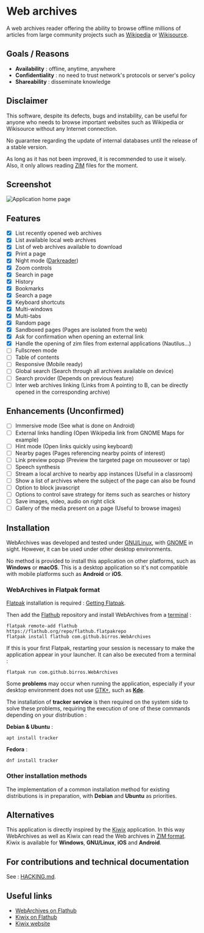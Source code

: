 # Web archives

A web archives reader offering the ability to browse offline millions of
articles from large community projects such as [Wikipedia] or [Wikisource].

## Goals / Reasons

* __Availability__ : offline, anytime, anywhere
* __Confidentiality__ : no need to trust network's protocols or server's policy
* __Shareability__ : disseminate knowledge

## Disclaimer

This software, despite its defects, bugs and instability, can be useful for
anyone who needs to browse important websites such as Wikipedia or Wikisource
without any Internet connection.

No guarantee regarding the update of internal databases until the release of a
stable version.

As long as it has not been improved, it is recommended to use it wisely.
Also, it only allows reading [ZIM] files for the moment.

## Screenshot

![Application home page](/data/appdata/screenshots/home.png?raw=true)

## Features

- [x] List recently opened web archives
- [x] List available local web archives
- [x] List of web archives available to download
- [x] Print a page
- [x] Night mode ([Darkreader])
- [x] Zoom controls
- [x] Search in page
- [x] History
- [x] Bookmarks
- [x] Search a page
- [x] Keyboard shortcuts
- [x] Multi-windows
- [x] Multi-tabs
- [x] Random page
- [x] Sandboxed pages (Pages are isolated from the web)
- [x] Ask for confirmation when opening an external link
- [x] Handle the opening of zim files from external applications (Nautilus...)
- [ ] Fullscreen mode
- [ ] Table of contents
- [ ] Responsive (Mobile ready)
- [ ] Global search (Search through all archives available on device)
- [ ] Search provider (Depends on previous feature)
- [ ] Inter web archives linking (Links from A pointing to B, can be directly
  opened in the corresponding archive)

## Enhancements (Unconfirmed)

- [ ] Immersive mode (See what is done on Android)
- [ ] External links handling (Open Wikipedia link from GNOME Maps for example)
- [ ] Hint mode (Open links quickly using keyboard)
- [ ] Nearby pages (Pages referencing nearby points of interest)
- [ ] Link preview popup (Preview the targeted page on mouseover or tap)
- [ ] Speech synthesis
- [ ] Stream a local archive to nearby app instances (Useful in a classroom)
- [ ] Show a list of archives where the subject of the page can also be found
- [ ] Option to block javascript
- [ ] Options to control save strategy for items such as searches or history
- [ ] Save images, video, audio on right click
- [ ] Gallery of the media present on a page (Useful to browse images)

## Installation

WebArchives was developed and tested under [GNU/Linux], with [GNOME] in sight.
However, it can be used under other desktop environments.

No method is provided to install this application on other platforms, such as
__Windows__ or __macOS__. This is a desktop application so it's not compatible
with mobile platforms such as __Android__ or __iOS__.

### WebArchives in Flatpak format

[Flatpak] installation is required : [Getting Flatpak].

Then add the [Flathub] repository and install WebArchives from a [terminal] :

    flatpak remote-add flathub https://flathub.org/repo/flathub.flatpakrepo
    flatpak install flathub com.github.birros.WebArchives

If this is your first Flatpak, restarting your session is necessary to make the
application appear in your launcher. It can also be executed from a terminal :

    flatpak run com.github.birros.WebArchives

Some __problems__ may occur when running the application, especially if your
desktop environment does not use [GTK+], such as __[Kde]__.

The installation of __tracker service__ is then required on the system
side to solve these problems, requiring the execution of one of these commands
depending on your distribution :

__Debian & Ubuntu__ :

    apt install tracker

__Fedora__ :

    dnf install tracker

### Other installation methods

The implementation of a common installation method for existing distributions
is in preparation, with __Debian__ and __Ubuntu__ as priorities.

## Alternatives

This application is directly inspired by the [Kiwix] application. In this way
WebArchives as well as Kiwix can read the Web archives in [ZIM format]. Kiwix is
available for __Windows__, __GNU/Linux__, __iOS__ and __Android__.

## For contributions and technical documentation

See : [HACKING.md].

## Useful links

- [WebArchives on Flathub]
- [Kiwix on Flathub]
- [Kiwix website]

<!-- External links and references -->

[Wikipedia]: https://en.wikipedia.org/wiki/Wikipedia
[Wikisource]: https://en.wikipedia.org/wiki/Wikisource
[ZIM]: https://en.wikipedia.org/wiki/ZIM_(file_format)
[Darkreader]: https://github.com/darkreader/darkreader
[GNU/Linux]: https://en.wikipedia.org/wiki/Linux
[GNOME]: https://en.wikipedia.org/wiki/GNOME
[Flatpak]: https://en.wikipedia.org/wiki/Flatpak
[Getting Flatpak]: https://flatpak.org/getting.html
[Flathub]: https://flathub.org/
[terminal]: https://en.wikipedia.org/wiki/Terminal_emulator
[GTK+]: https://en.wikipedia.org/wiki/GTK+
[KDE]: https://en.wikipedia.org/wiki/KDE
[Kiwix]: https://en.wikipedia.org/wiki/Kiwix
[ZIM format]: https://en.wikipedia.org/wiki/ZIM_(file_format)
[HACKING.md]: HACKING.md
[WebArchives on Flathub]: https://flathub.org/apps/details/com.github.birros.WebArchives
[Kiwix on Flathub]: https://flathub.org/apps/details/org.kiwix.desktop
[Kiwix website]: https://www.kiwix.org/
